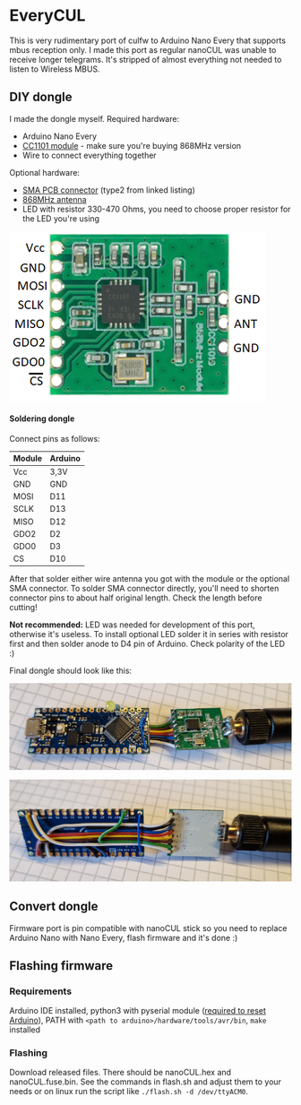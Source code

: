 # EveryCUL
This is very rudimentary port of culfw to Arduino Nano Every that supports mbus reception only. I made this port as regular nanoCUL was unable to receive longer telegrams. It's stripped of almost everything not needed to listen to Wireless MBUS.

## DIY dongle
I made the dongle myself.
Required hardware:
 - Arduino Nano Every
 - [CC1101 module](https://aliexpress.com/item/1005004633785066.html) - make sure you're buying 868MHz version
 - Wire to connect everything together

Optional hardware:
 - [SMA PCB connector](https://aliexpress.com/item/1005001887840746.html) (type2 from linked listing)
 - [868MHz antenna](aliexpress.com/item/1005003723838944.html)
 - LED with resistor 330-470 Ohms, you need to choose proper resistor for the LED you're using

![CC1101 module pinout](cc1101_pinout.png)

#### Soldering dongle
Connect pins as follows:

|Module|Arduino|
|--|--|
|Vcc|3,3V|
|GND|GND|
|MOSI|D11|
|SCLK|D13|
|MISO|D12|
|GDO2|D2|
|GDO0|D3|
|CS|D10|

After that solder either wire antenna you got with the module or the optional SMA connector.
To solder SMA connector directly, you'll need to shorten connector pins to about half original length. Check the length before cutting!

**Not recommended:** LED was needed for development of this port, otherwise it's useless. To install optional LED solder it in series with resistor first and then solder anode to D4 pin of Arduino. Check polarity of the LED :)

Final dongle should look like this:

![Top](top.png)

![Bottom](bottom.png)

## Convert dongle
Firmware port is pin compatible with nanoCUL stick so you need to replace Arduino Nano with Nano Every, flash firmware and it's done :)

## Flashing firmware

### Requirements
Arduino IDE installed, python3 with pyserial module ([required to reset Arduino](https://forum.arduino.cc/t/reset-nano-every-via-1200-baud-touch/939949)), PATH with `<path to arduino>/hardware/tools/avr/bin`, `make` installed

### Flashing
Download released files. There should be nanoCUL.hex and nanoCUL.fuse.bin.
See the commands in flash.sh and adjust them to your needs or on linux run the script like `./flash.sh -d /dev/ttyACM0`.

